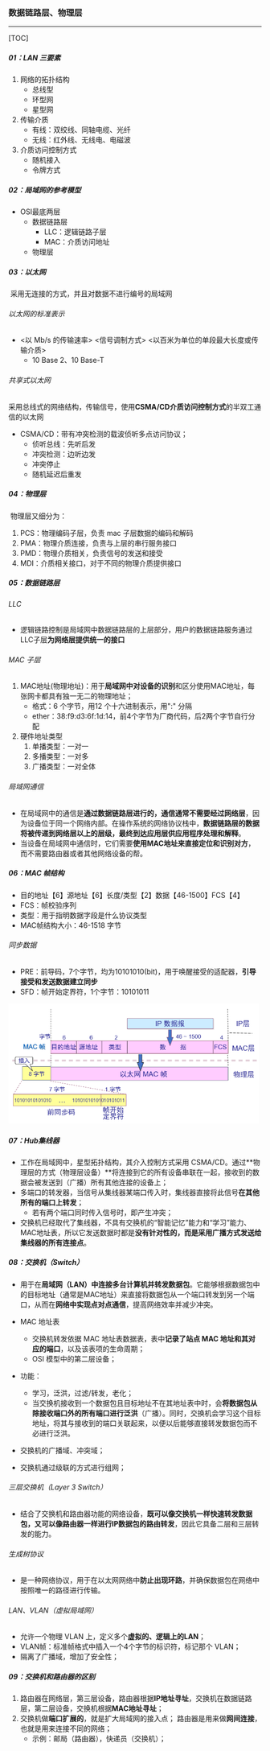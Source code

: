 ### 数据链路层、物理层

------

[TOC]

##### 01：LAN 三要素

1. 网络的拓扑结构
   - 总线型
   - 环型网
   - 星型网
2. 传输介质
   - 有线：双绞线、同轴电缆、光纤
   - 无线：红外线、无线电、电磁波
3. 介质访问控制方式
   - 随机接入
   - 令牌方式

##### 02：局域网的参考模型

- OSI最底两层
  - 数据链路层
    - LLC：逻辑链路子层
    - MAC：介质访问地址
  - 物理层

##### 03：以太网

​	采用无连接的方式，并且对数据不进行编号的局域网

###### 以太网的标准表示

- <以 Mb/s  的传输速率> <信号调制方式> <以百米为单位的单段最大长度或传输介质>
  - 10 Base 2、10 Base-T

###### 共享式以太网

​	采用总线式的网络结构，传输信号，使用**CSMA/CD介质访问控制方式**的半双工通信的以太网

- CSMA/CD：带有冲突检测的载波侦听多点访问协议；
  - 侦听总线：先听后发
  - 冲突检测：边听边发
  - 冲突停止
  - 随机延迟后重发

##### 04：物理层

​	物理层又细分为：

1. PCS：物理编码子层，负责 mac 子层数据的编码和解码
2. PMA：物理介质连接，负责与上层的串行服务接口
3. PMD：物理介质相关，负责信号的发送和接受
4. MDI：介质相关接口，对于不同的物理介质提供接口

##### 05：数据链路层

###### LLC

- 逻辑链路控制是局域网中数据链路层的上层部分，用户的数据链路服务通过LLC子层**为网络层提供统一的接口**


###### MAC 子层

1. MAC地址(物理地址)：用于**局域网中对设备的识别**和区分使用MAC地址，每张网卡都具有独一无二的物理地址；
   -  格式：6 个字节，用12 个十六进制表示，用":" 分隔
   - ether：38:f9:d3:6f:1d:14，前4个字节为厂商代码，后2两个字节自行分配
2. 硬件地址类型
   1. 单播类型：一对一
   2. 多播类型：一对多
   3. 广播类型：一对全体

###### 局域网通信

- 在局域网中的通信是**通过数据链路层进行的，通信通常不需要经过网络层**，因为设备位于同一个网络内部。在操作系统的网络协议栈中，**数据链路层的数据将被传递到网络层以上的层级，最终到达应用层供应用程序处理和解释**。
- 当设备在局域网中通信时，它们需要**使用MAC地址来直接定位和识别对方**，而不需要路由器或者其他网络设备的帮。

##### 06：MAC 帧结构

- 目的地址【6】源地址【6】长度/类型【2】数据【46-1500】FCS【4】
- FCS：帧校验序列
- 类型：用于指明数据字段是什么协议类型
- MAC帧结构大小：46-1518 字节

###### 同步数据

- PRE：前导码，7个字节，均为10101010(bit)，用于唤醒接受的适配器，**引导接受和发送数据建立同步**
- SFD：帧开始定界符，1个字节：10101011

<img src="https://github.com/likang315/Network/blob/master/01：计算机网络/photos/mac-frame.png?raw=true" style="zoom:67%;" />

##### 07：Hub集线器

- 工作在局域网中，星型拓扑结构，其介入控制方式采用 CSMA/CD。通过**物理层的方式（物理层设备）**将连接到它的所有设备串联在一起，接收到的数据会被发送到（广播）所有其他连接的设备上；
- 多端口的转发器，当信号从集线器某端口传入时，集线器直接将此信号**在其他所有的端口上转发**；
  - 若有两个端口同时传入信号时，即产生冲突；
- 交换机已经取代了集线器，不具有交换机的“智能记忆”能力和“学习”能力、MAC地址表，所以它发送数据时都是**没有针对性的，而是采用广播方式发送给集线器的所有连接点**。

##### 08：交换机（Switch）

- 用于在**局域网（LAN）中连接多台计算机并转发数据包**。它能够根据数据包中的目标地址（通常是MAC地址）来直接将数据包从一个端口转发到另一个端口，从而在**网络中实现点对点通信**，提高网络效率并减少冲突。
- MAC 地址表
  - 交换机转发依据 MAC 地址表数据表，表中**记录了站点 MAC 地址和其对应的端口**，以及该表项的生命周期；
  - OSI 模型中的第二层设备；

- 功能：
  - 学习，泛洪，过滤/转发，老化；
  - 当交换机接收到一个数据包且目标地址不在其地址表中时，会**将数据包从除接收端口外的所有端口进行泛洪**（广播）。同时，交换机会学习这个目标地址，将其与接收到的端口关联起来，以便以后能够直接转发数据包而不必进行泛洪。
- 交换机的广播域、冲突域；
- 交换机通过级联的方式进行组网；

###### 三层交换机（Layer 3 Switch）

- 结合了交换机和路由器功能的网络设备，**既可以像交换机一样快速转发数据包，又可以像路由器一样进行IP数据包的路由转发**，因此它具备二层和三层转发的能力。

###### 生成树协议

- 是一种网络协议，用于在以太网网络中**防止出现环路**，并确保数据包在网络中按照唯一的路径进行传输。

###### LAN、VLAN（虚拟局域网）

- 允许一个物理 VLAN 上，定义多个**虚拟的、逻辑上的LAN**；
- VLAN帧：标准帧格式中插入一个4个字节的标识符，标记那个 VLAN；
- 隔离了广播域，增加了安全性；

##### 09：交换机和路由器的区别

1. 路由器在网络层，第三层设备，路由器根据**IP地址寻址**，交换机在数据链路层，第二层设备，交换机根据**MAC地址寻址**；
2. 交换机做**端口扩展的**，就是扩大局域网的接入点； 路由器是用来做**网间连接**，也就是用来连接不同的网络；
   - 示例：邮局（路由器），快递员（交换机）；

